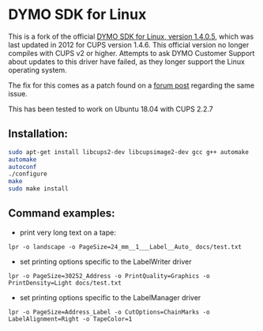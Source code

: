 DYMO SDK for Linux
==================

This is a fork of the official [DYMO SDK for Linux, version 1.4.0.5](http://www.dymo.com/en-US/dymo-label-sdk-and-cups-drivers-for-linux-dymo-label-sdk-cups-linux-p--1), which was last updated in 2012 for CUPS version 1.4.6. This official version no longer compiles with CUPS v2 or higher. Attempts to ask DYMO Customer Support about updates to this driver have failed, as they longer support the Linux operating system.

The fix for this comes as a patch found on a [forum post](https://ubuntuforums.org/showthread.php?t=2376862&styleid=118) regarding the same issue.

This has been tested to work on Ubuntu 18.04 with CUPS 2.2.7

Installation:
-------------
```bash
sudo apt-get install libcups2-dev libcupsimage2-dev gcc g++ automake
automake
autoconf
./configure
make
sudo make install
```
						
Command examples:
-----------------

- print very long text on a tape:
```
lpr -o landscape -o PageSize=24_mm__1___Label__Auto_ docs/test.txt
```

- set printing options specific to the LabelWriter driver
```
lpr -o PageSize=30252_Address -o PrintQuality=Graphics -o PrintDensity=Light docs/test.txt
```

- set printing options specific to the LabelManager driver
```
lpr -o PageSize=Address_Label -o CutOptions=ChainMarks -o LabelAlignment=Right -o TapeColor=1
```
